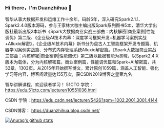 ### Hi there，I'm Duanzhihua 👋
智华从事大数据开发和运维工作十余年，码龄5年，深入研究Spark2.1.1、Spark2.4.0版本源码，参与王家林大咖主编出版Spark系列图书5本，清华大学出版社最新出版2本新书《Spark大数据商业实战三部曲：内核解密|商业案例|性能调优》第二版、《企业级AI技术内幕：深度学习框架开发+机器学习案例实战+Alluxio解密》，《企业级AI技术内幕》新书分为盘古人工智能框架开发专题篇、机器学习案例实战篇、分布式内存管理系统Alluxio解密篇。《Spark大数据商业实战三部曲：内核解密|商业案例|性能调优》第二版以数据智能为灵魂，以Spark2.4.X版本为载体，分为内核解密篇，商业案例篇，性能调优篇和Spark+AI解密篇，共32章，1302页。从2015年开始撰写博文，累计原创1059篇，涵盖人工智能、强化学习等内容，博客阅读量达155万次，获CSDN2019博客之星第九名

智华讲解课程，欢迎读者学习！
51CTO 学院：https://edu.51cto.com/lecturer/10551036.html

CSDN  学院：https://edu.csdn.net/lecturer/5426?spm=1002.2001.3001.4144

CSDN博客： https://duanzhihua.blog.csdn.net/


 
 
<!--
**duanzhihua/duanzhihua** is a ✨ _special_ ✨ repository because its `README.md` (this file) appears on your GitHub profile.

Here are some ideas to get you started:

- 🔭 I’m currently working on ...
- 🌱 I’m currently learning ...
- 👯 I’m looking to collaborate on ...
- 🤔 I’m looking for help with ...
- 💬 Ask me about ...
- 📫 How to reach me: ...
- 😄 Pronouns: ...
- ⚡ Fun fact: ...
-->
[![Anurag's github stats](https://github-readme-stats.vercel.app/api?username=duanzhihua)](https://github.com/anuraghazra/github-readme-stats)
 
